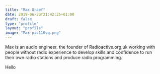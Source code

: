 ```yaml
---
title: "Max Graef"
date: 2019-06-23T21:42:25+01:00
draft: false
type: "profile"
layout: "profile"
image: "Max-pic110sq.png"
---
```

Max is an audio engineer, the founder of Radioactive.org.uk working with people without radio experience to develop skills and confidence to run their own radio stations and produce radio programming.
<!--more-->
Hello

